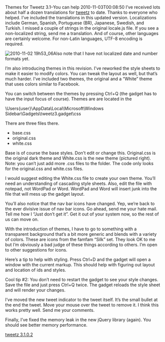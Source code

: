Themes for Tweetz 3.1–You can help
2010-11-03T00:08:50
I’ve received lots about half a dozen translations for [tweetz](/tweetz) to date. Thanks to everyone who helped. I’ve included the translations in this updated version. Localizations include German, Spanish, Portuguese (BR), Japanese, Swedish, and Turkish. I missed a couple of strings in the original locale.js file. If you see a non-localized string, send me a translation. And of course, other languages are certainly welcome. For non-Latin languages, UTF-8 encoding is required.

![2010-11-02 19h53_06](http://az667460.vo.msecnd.net/cdn/images/blog/Tweetz-3.1_1116C/2010-11-02-19h53_06.png)Also note that I have not localized date and number formats yet.

I’m also introducing themes in this revision. I’ve reworked the style sheets to make it easier to modify colors. You can tweak the layout as well, but that’s much harder. I’ve included two themes, the original and a “White” theme that uses colors similar to Facebook.

You can switch between the themes by pressing Ctrl+Q (the gadget has to have the input focus of course). Themes are are located in the

\Users\{user}\AppData\Local\Microsoft\Windows Sidebar\Gadgets\tweetz3.gadget\css

There are three files there.

  * base.css
  * original.css
  * white.css

Base is of course the base styles. Don’t edit or change this. Original.css is the original dark theme and White.css is the new theme (pictured right). Note: you can’t just add more .css files to the folder. The code only looks for the original.css and white.css files.

I would suggest editing the White.css file to create your own theme. You’ll need an understanding of cascading style sheets. Also, edit the file with notepad, not WordPad or Word. WordPad and Word will insert junk into the file that will mess up the gadget layout.

You’ll also notice that the nav bar icons have changed. Yep, we’re back to the ever divisive issue of nav bar icons. Go ahead, send me your hate mail. Tell me how I “Just don’t get it”. Get it out of your system now, so the rest of us can move on.

With the introduction of themes, I have to go to something with a transparent background that’s a bit more generic and blends with a variety of colors. These are icons from the famfam “Silk” set. They look OK to me but I’m obviously a bad judge of these things according to others. I’m open to other suggestions for icons.

Here’s a tip to help with styling. Press Ctrl+D and the gadget will open a window with the current markup. This should help with figuring out layout and location of ids and styles.

Cool tip #2: You don’t need to restart the gadget to see your style changes. Save the file and just press Ctrl+Q twice. The gadget reloads the style sheet and will render your changes.

I’ve moved the new tweet indicator to the tweet itself. It’s the small bullet at the end the tweet. Move your mouse over the tweet to remove it. I think this works pretty well. Send me your comments.

Finally, I’ve fixed the memory leak in the new jQuery library (again). You should see better memory performance.

[tweetz 3.1.0.2](/download.aspx?filename=Downloads/tweetz31.gadget)
